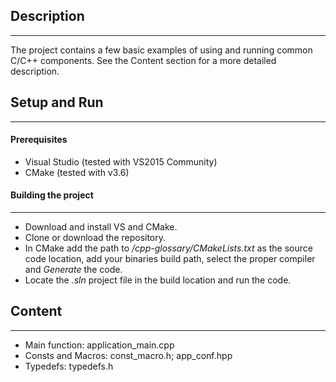## Description
--------------
The project contains a few basic examples of using and running common C/C++ components. See the Content section for a more detailed description.

## Setup and Run
--------
#### Prerequisites
* Visual Studio (tested with VS2015 Community)
* CMake (tested with v3.6)

#### Building the project
--------
* Download and install VS and CMake.
* Clone or download the repository.
* In CMake add the path to */cpp-glossary/CMakeLists.txt* as the source code location, add your binaries build path, select the proper compiler and *Generate* the code.
* Locate the *.sln* project file in the build location and run the code.

## Content
--------------
* Main function: application_main.cpp
* Consts and Macros: const_macro.h; app_conf.hpp
* Typedefs: typedefs.h
